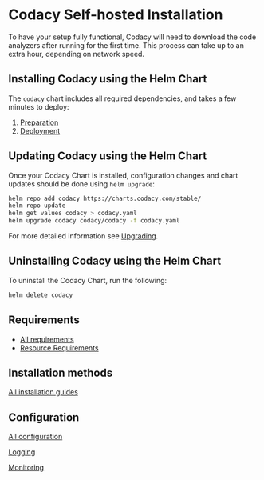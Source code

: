 # Codacy Self-hosted Installation

To have your setup fully functional, Codacy will need to download the code analyzers after running for the first time. This process can take up to an extra hour, depending on network speed.

## Installing Codacy using the Helm Chart

The `codacy` chart includes all required dependencies, and takes a few minutes
to deploy:

1. [Preparation](installation/index.md)
1. [Deployment](installation/deployment.md)

## Updating Codacy using the Helm Chart

Once your Codacy Chart is installed, configuration changes and chart updates
should be done using `helm upgrade`:

```sh
helm repo add codacy https://charts.codacy.com/stable/
helm repo update
helm get values codacy > codacy.yaml
helm upgrade codacy codacy/codacy -f codacy.yaml
```

For more detailed information see [Upgrading](installation/upgrade.md).

## Uninstalling Codacy using the Helm Chart

To uninstall the Codacy Chart, run the following:

```sh
helm delete codacy
```


## Requirements
- [All requirements](requirements/index.md)
- [Resource Requirements](requirements/resources.md)

## Installation methods
[All installation guides](installation/index.md)

## Configuration
[All configuration](configuration/index.md)

[Logging](configuration/logging.md)

[Monitoring](configuration/monitoring.md)
